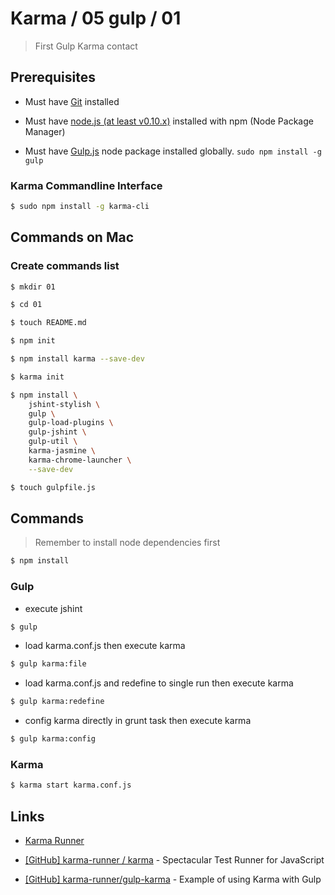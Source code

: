 # Karma / 05 gulp / 01

> First Gulp Karma contact


## Prerequisites

* Must have [Git](http://git-scm.com/) installed

* Must have [node.js (at least v0.10.x)](http://nodejs.org/) installed with npm (Node Package Manager)

* Must have [Gulp.js](http://gulpjs.com/) node package installed globally.  `sudo npm install -g gulp`


### Karma Commandline Interface

```bash
$ sudo npm install -g karma-cli
```


## Commands on Mac

### Create commands list

```bash
$ mkdir 01

$ cd 01

$ touch README.md

$ npm init

$ npm install karma --save-dev

$ karma init

$ npm install \
    jshint-stylish \
    gulp \
    gulp-load-plugins \
    gulp-jshint \
    gulp-util \
    karma-jasmine \
    karma-chrome-launcher \
    --save-dev

$ touch gulpfile.js
```


## Commands

> Remember to install node dependencies first

```bash
$ npm install
```

### Gulp

* execute jshint

```bash
$ gulp
```

* load karma.conf.js then execute karma

```bash
$ gulp karma:file
```

* load karma.conf.js and redefine to single run then execute karma

```bash
$ gulp karma:redefine
```

* config karma directly in grunt task then execute karma

```bash
$ gulp karma:config
```


### Karma

```bash
$ karma start karma.conf.js
```

## Links

* [Karma Runner](https://karma-runner.github.io/)

* [[GitHub] karma-runner / karma](https://github.com/karma-runner/karma) - Spectacular Test Runner for JavaScript

* [[GitHub] karma-runner/gulp-karma](https://github.com/karma-runner/gulp-karma) - Example of using Karma with Gulp

